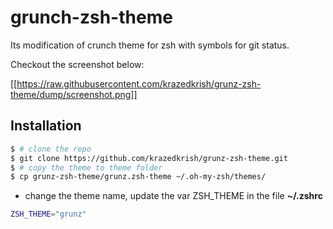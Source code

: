 grunch-zsh-theme
===========
Its modification of crunch theme for zsh with symbols for git status.

Checkout the screenshot below:

[[https://raw.githubusercontent.com/krazedkrish/grunz-zsh-theme/dump/screenshot.png]]

## Installation

``` bash
$ # clone the repo
$ git clone https://github.com/krazedkrish/grunz-zsh-theme.git
$ # copy the theme to theme folder
$ cp grunz-zsh-theme/grunz.zsh-theme ~/.oh-my-zsh/themes/
```

* change the theme name, update the var ZSH_THEME in the file **~/.zshrc**
```bash
ZSH_THEME="grunz"
```
